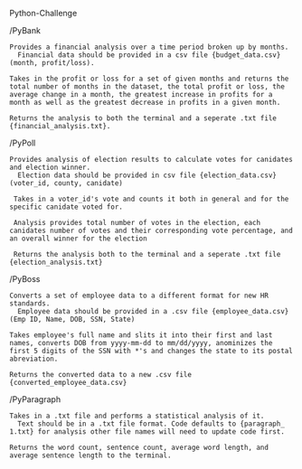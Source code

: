 Python-Challenge
  
  /PyBank
    
    Provides a financial analysis over a time period broken up by months.
      Financial data should be provided in a csv file {budget_data.csv} (month, profit/loss).
    
    Takes in the profit or loss for a set of given months and returns the total number of months in the dataset, the total profit or loss, the average change in a month, the greatest increase in profits for a month as well as the greatest decrease in profits in a given month.
    
    Returns the analysis to both the terminal and a seperate .txt file {financial_analysis.txt}.
    
  /PyPoll
  
    Provides analysis of election results to calculate votes for canidates and election winner.
      Election data should be provided in csv file {election_data.csv} (voter_id, county, canidate)
      
     Takes in a voter_id's vote and counts it both in general and for the specific canidate voted for.
     
     Analysis provides total number of votes in the election, each canidates number of votes and their corresponding vote percentage, and an overall winner for the election
     
     Returns the analysis both to the terminal and a seperate .txt file {election_analysis.txt}
     
  /PyBoss
  
    Converts a set of employee data to a different format for new HR standards.
      Employee data should be provided in a .csv file {employee_data.csv} (Emp ID, Name, DOB, SSN, State)
      
    Takes employee's full name and slits it into their first and last names, converts DOB from yyyy-mm-dd to mm/dd/yyyy, anominizes the first 5 digits of the SSN with *'s and changes the state to its postal abreviation.
    
    Returns the converted data to a new .csv file {converted_employee_data.csv}
    
  /PyParagraph
  
    Takes in a .txt file and performs a statistical analysis of it.
      Text should be in a .txt file format. Code defaults to {paragraph_ 1.txt} for analysis other file names will need to update code first.
      
    Returns the word count, sentence count, average word length, and average sentence length to the terminal.
    
